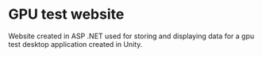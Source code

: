 # GPU test website
Website created in ASP .NET used for storing and displaying data for a gpu test desktop application created in Unity.
